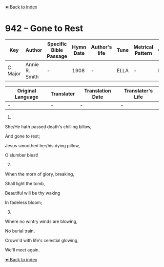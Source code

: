 [⬅️ Back to index](../README.md)

# 942 – Gone to Rest

Key | Author   | Specific Bible Passage     |Hymn Date |Author's life |Tune |Metrical Pattern   |Composer/Source
-- | --------- | ---------------------------|----------|--------------|-----|-------------------|-------------  
C Major |Annie R. Smith |- |1908 |- |ELLA |- |F. E. Belden

Original Language | Translater | Translation Date   | Translater's Life  
----------------- | --------- | --------------------|-------------     
\- |- |- |-




1.

She/He hath passed death's chilling billow,

And gone to rest;

Jesus smoothed her/his dying pillow,

O slumber blest!



2.

When the morn of glory, breaking,

Shall light the tomb,

Beautiful will be thy waking

In fadeless bloom;



3.

Where no wintry winds are blowing,

No burial train,

Crown'd with life's celestial glowing,

We'll meet again.

[⬅️ Back to index](../README.md)
